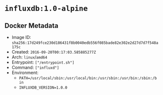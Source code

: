 # `influxdb:1.0-alpine`

## Docker Metadata

- Image ID: `sha256:17d249fce230d186431f8b0040edb556f085bade82e302e2d27d7d7f548a175c`
- Created: `2016-09-20T00:17:03.585885277Z`
- Arch: `linux`/`amd64`
- Entrypoint: `["/entrypoint.sh"]`
- Command: `["influxd"]`
- Environment:
  - `PATH=/usr/local/sbin:/usr/local/bin:/usr/sbin:/usr/bin:/sbin:/bin`
  - `INFLUXDB_VERSION=1.0.0`
